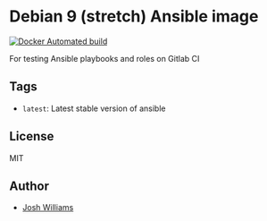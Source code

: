 # Debian 9 (stretch) Ansible image

[![Docker Automated build](https://img.shields.io/docker/automated/jdubz/docker-ansible-debian9.svg?maxAge=2592000)](https://hub.docker.com/r/jdubz/docker-ansible-debian9/)

For testing Ansible playbooks and roles on Gitlab CI

## Tags

- `latest`: Latest stable version of ansible

## License

MIT

## Author

* [Josh Williams](https://codingprime.com)
